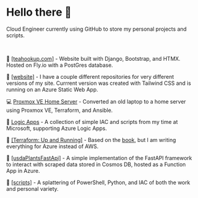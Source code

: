 # Hello there 👋

Cloud Engineer currently using GitHub to store my personal projects and scripts. 

<br>

:tea: <a href="https://github.com/cmeadowstech/tea-list">[teahookup.com]</a> - Website built with Django, Bootstrap, and HTMX. Hosted on Fly.io with a PostGres database.

:sunrise: <a href="https://github.com/cmeadowstech/website-tw">[website]</a> - I have a couple different repositories for very different versions of my site. Currrent version was created with Tailwind CSS and is running on an Azure Static Web App.

:computer: [Proxmox VE Home Server](https://github.com/cmeadowstech/PVE-Home-Server) - Converted an old laptop to a home server using Proxmox VE, Terraform, and Ansible.

:pencil: [Logic Apps](https://github.com/cmeadowstech/Logic-Apps) - A collection of simple IAC and scripts from my time at Microsoft, supporting Azure Logic Apps.

:suspension_railway: [[Terraform: Up and Running]](https://github.com/cmeadowstech/Terraform-Up-and-Running) - Based on the [book](https://www.terraformupandrunning.com/), but I am writing everything for Azure instead of AWS.

:fallen_leaf: [[usdaPlantsFastApi]](https://github.com/cmeadowstech/usdaPlantsFastApi) - A simple implementation of the FastAPI framework to interact with scraped data stored in Cosmos DB, hosted as a Function App in Azure.

:blue_book: <a href="https://github.com/cmeadowstech/scripts">[scripts]</a> - A splattering of PowerShell, Python, and IAC of both the work and personal variety. 


